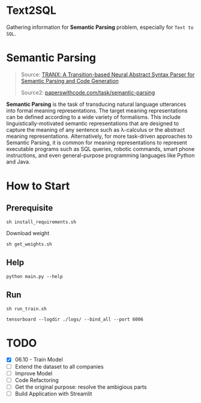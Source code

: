 # Text2SQL

Gathering information for **Semantic Parsing** problem, especially for `Text to SQL`.

# Semantic Parsing

> Source: [TRANX: A Transition-based Neural Abstract Syntax Parser for Semantic Parsing and Code Generation](https://arxiv.org/abs/1810.02720)
>
> Source2: [paperswithcode.com/task/semantic-parsing](https://paperswithcode.com/task/semantic-parsing)

**Semantic Parsing** is the task of transducing natural language utterances into formal meaning representations. The target meaning representations can be defined according to a wide variety of formalisms. This include linguistically-motivated semantic representations that are designed to capture the meaning of any sentence such as λ-calculus or the abstract meaning representations. Alternatively, for more task-driven approaches to Semantic Parsing, it is common for meaning representations to represent executable programs such as SQL queries, robotic commands, smart phone instructions, and even general-purpose programming languages like Python and Java.

# How to Start

## Prerequisite

```
sh install_requirements.sh
```

Download weight

```
sh get_weights.sh
```

## Help

```
python main.py --help
```

## Run

```
sh run_train.sh
```

```
tensorboard --logdir ./logs/ --bind_all --port 6006
```

# TODO

- [x] 06.10 - Train Model
- [ ] Extend the dataset to all companies
- [ ] Improve Model
- [ ] Code Refactoring
- [ ] Get the original purpose: resolve the ambigious parts 
- [ ] Build Application with Streamlit